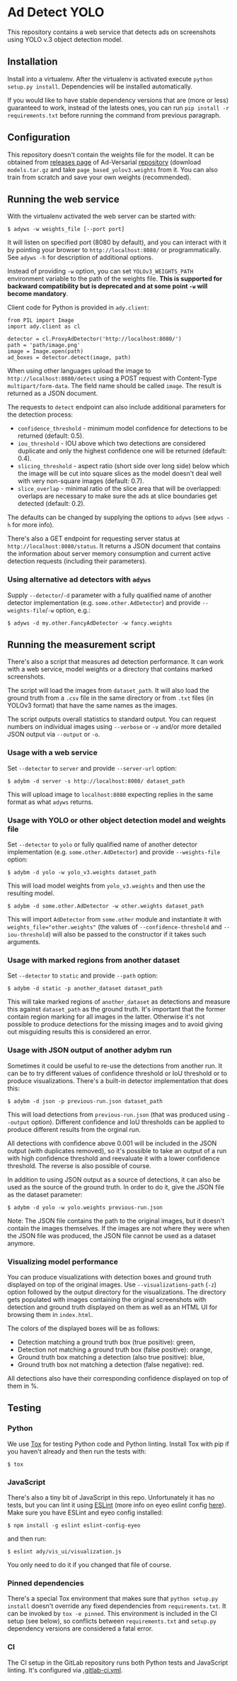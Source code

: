 # Ad Detect YOLO

This repository contains a web service that detects ads on screenshots using
YOLO v.3 object detection model.

## Installation

Install into a virtualenv. After the virtualenv is activated execute
`python setup.py install`. Dependencies will be installed automatically.

If you would like to have stable dependency versions that are (more or less)
guaranteed to work, instead of the latests ones, you can run
`pip install -r requirements.txt` before running the command from previous
paragraph.

## Configuration

This repository doesn't contain the weights file for the model. It can be
obtained from [releases page][1] of Ad-Versarial [repository][2] (download
`models.tar.gz` and take `page_based_yolov3.weights` from it. You can also
train from scratch and save your own weights (recommended).

## Running the web service

With the virtualenv activated the web server can be started with:

    $ adyws -w weights_file [--port port]

It will listen on specified port (8080 by default), and you can interact with
it by pointing your browser to `http://localhost:8080/` or programmatically.
See `adyws -h` for description of additional options.

Instead of providing `-w` option, you can set `YOLOv3_WEIGHTS_PATH` environment
variable to the path of the weights file. **This is supported for backward
compatibility but is deprecated and at some point `-w` will become mandatory**.

Client code for Python is provided in `ady.client`:

    from PIL import Image
    import ady.client as cl

    detector = cl.ProxyAdDetector('http://localhost:8080/')
    path = 'path/image.png'
    image = Image.open(path)
    ad_boxes = detector.detect(image, path)

When using other languages upload the image to `http://localhost:8080/detect`
using a POST request with Content-Type `multipart/form-data`. The field name
should be called `image`. The result is returned as a JSON document.

The requests to `detect` endpoint can also include additional parameters for
the detection process:

- `confidence_threshold` - minimum model confidence for detections to be
  returned (default: 0.5).
- `iou_threshold` - IOU above which two detections are considered duplicate and
  only the highest confidence one will be returned (default: 0.4).
- `slicing_threshold` - aspect ratio (short side over long side) below which
  the image will be cut into square slices as the model doesn't deal well with
  very non-square images (default: 0.7).
- `slice_overlap` - minimal ratio of the slice area that will be overlapped:
  overlaps are necessary to make sure the ads at slice boundaries get detected
  (default: 0.2).

The defaults can be changed by supplying the options to `adyws` (see `adyws -h`
for more info).

There's also a GET endpoint for requesting server status at
`http://localhost:8080/status`. It returns a JSON document that contains the
information about server memory consumption and current active detection
requests (including their parameters).

### Using alternative ad detectors with `adyws`

Supply `--detector`/`-d` parameter with a fully qualified name of another
detector implementation (e.g. `some.other.AdDetector`) and provide
`--weights-file`/`-w` option, e.g.:

    $ adyws -d my.other.FancyAdDetector -w fancy.weights

## Running the measurement script

There's also a script that measures ad detection performance. It can work with
a web service, model weights or a directory that contains marked screenshots.

The script will load the images from `dataset_path`. It will also load the
ground truth from a `.csv` file in the same directory or from `.txt` files (in
YOLOv3 format) that have the same names as the images.

The script outputs overall statistics to standard output. You can request
numbers on individual images using `--verbose` or `-v` and/or more detailed
JSON output via `--output` or `-o`.

### Usage with a web service

Set `--detector` to `server` and provide `--server-url` option:

    $ adybm -d server -s http://localhost:8080/ dataset_path

This will upload image to `localhost:8080` expecting replies in the same format
as what `adyws` returns.

### Usage with YOLO or other object detection model and weights file

Set `--detector` to `yolo` or fully qualified name of another detector
implementation (e.g. `some.other.AdDetector`) and provide `--weights-file`
option:

    $ adybm -d yolo -w yolo_v3.weights dataset_path

This will load model weights from `yolo_v3.weights` and then use the resulting
model.

    $ adybm -d some.other.AdDetector -w other.weights dataset_path

This will import `AdDetector` from `some.other` module and instantiate it with
`weights_file="other.weights"` (the values of `--confidence-threshold` and
`--iou-threshold`) will also be passed to the constructor if it takes such
arguments.

### Usage with marked regions from another dataset

Set `--detector` to `static` and provide `--path` option:

    $ adybm -d static -p another_dataset dataset_path

This will take marked regions of `another_dataset` as detections and measure
this against `dataset_path` as the ground truth. It's important that the former
contain region marking for all images in the latter. Otherwise it's not
possible to produce detections for the missing images and to avoid giving out
misguiding results this is considered an error.

### Usage with JSON output of another adybm run

Sometimes it could be useful to re-use the detections from another run. It can
be to try different values of confidence threshold or IoU threshold or to
produce visualizations. There's a built-in detector implementation that does
this:

    $ adybm -d json -p previous-run.json dataset_path

This will load detections from `previous-run.json` (that was produced using
`--output` option). Different confidence and IoU thresholds can be applied to
produce different results from the orginal run.

All detections with confidence above 0.001 will be included in the JSON output
(with duplicates removed), so it's possible to take an output of a run with
high confidence threshold and reevaluate it with a lower confidence threshold.
The reverse is also possible of course.

In addition to using JSON output as a source of detections, it can also be used
as the source of the ground truth. In order to do it, give the JSON file as the
dataset parameter:

    $ adybm -d yolo -w yolo.weights previous-run.json

Note: The JSON file contains the path to the original images, but it doesn't 
contain the images themselves. If the images are not where they were when the
JSON file was produced, the JSON file cannot be used as a dataset anymore.

### Visualizing model performance

You can produce visualizations with detection boxes and ground truth displayed
on top of the original images. Use `--visualizations-path` (`-z`) option
followed by the output directory for the visualizations. The directory gets
populated with images containing the original screenshots with detection and
ground truth displayed on them as well as an HTML UI for browsing them in
`index.html`.

The colors of the displayed boxes will be as follows:

- Detection matching a ground truth box (true positive): green,
- Detection not matching a ground truth box (false positive): orange,
- Ground truth box matching a detection (also true positive): blue,
- Ground truth box not matching a detection (false negative): red.

All detections also have their corresponding confidence displayed on top of
them in %.

## Testing

### Python

We use [Tox][4] for testing Python code and Python linting. Install Tox with
pip if you haven't already and then run the tests with:

    $ tox

### JavaScript

There's also a tiny bit of JavaScript in this repo. Unfortunately it has no
tests, but you can lint it using [ESLint][5] (more info on eyeo eslint config
[here][3]). Make sure you have ESLint and eyeo config installed:

    $ npm install -g eslint eslint-config-eyeo

and then run:

    $ eslint ady/vis_ui/visualization.js

You only need to do it if you changed that file of course.

### Pinned dependencies

There's a special Tox environment that makes sure that `python setup.py
install` doesn't override any fixed dependencies from `requirements.txt`. It
can be invoked by `tox -e pinned`. This environment is included in the CI setup
(see below), so conflicts between `requirements.txt` and `setup.py` dependency
versions are considered a fatal error.

### CI

The CI setup in the GitLab repository runs both Python tests and JavaScript
linting. It's configured via [.gitlab-ci.yml](.gitlab-ci.yml).

[1]: https://github.com/ftramer/ad-versarial/releases
[2]: https://github.com/ftramer/ad-versarial/
[3]: https://gitlab.com/eyeo/auxiliary/eyeo-coding-style/-/tree/master/eslint-config-eyeo
[4]: https://tox.readthedocs.io/en/latest/
[5]: https://eslint.org/
